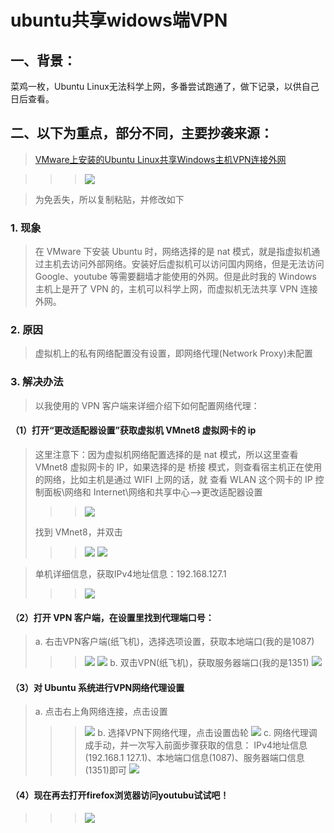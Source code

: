 # ubuntu共享widows端VPN
## 一、背景：
  菜鸡一枚，Ubuntu Linux无法科学上网，多番尝试跑通了，做下记录，以供自己日后查看。
## 二、以下为重点，部分不同，主要抄袭来源：
>[VMware上安装的Ubuntu Linux共享Windows主机VPN连接外网](https://arctee.cn/686.html)

>>>![](https://github.com/huzi0007/Network/blob/main/pictures/vpn01.png?raw=true)

>为免丢失，所以复制粘贴，并修改如下
### 1. 现象 
>在 VMware 下安装 Ubuntu 时，网络选择的是 nat 模式，就是指虚拟机通过主机去访问外部网络。安装好后虚拟机可以访问国内网络，但是无法访问 Google、youtube 等需要翻墙才能使用的外网。但是此时我的 Windows 主机上是开了 VPN 的，主机可以科学上网，而虚拟机无法共享 VPN 连接外网。
### 2. 原因
>虚拟机上的私有网络配置没有设置，即网络代理(Network Proxy)未配置
### 3. 解决办法
>以我使用的 VPN 客户端来详细介绍下如何配置网络代理：
#### （1）打开“更改适配器设置”获取虚拟机 VMnet8 虚拟网卡的 ip
>这里注意下：因为虚拟机网络配置选择的是 nat 模式，所以这里查看 VMnet8 虚拟网卡的 IP，如果选择的是 桥接 模式，则查看宿主机正在使用的网络，比如主机是通过 WIFI 上网的话，就 查看 WLAN 这个网卡的 IP
​控制面板\网络和 Internet\网络和共享中心——>更改适配器设置
>
>>>![](https://github.com/huzi0007/Network/blob/main/pictures/vpn02.png?raw=true)
>
>找到 VMnet8，并双击
>
>>>![](https://github.com/huzi0007/Network/blob/main/pictures/vpn03.png?raw=true)
>>>![](https://github.com/huzi0007/Network/blob/main/pictures/vpn04.png?raw=true)

>单机详细信息，获取IPv4地址信息：192.168.127.1
>>>![](https://github.com/huzi0007/Network/blob/main/pictures/vpn05.png?raw=true)

#### （2）打开 VPN 客户端，在设置里找到代理端口号：
>a. 右击VPN客户端(纸飞机)，选择选项设置，获取本地端口(我的是1087)
>>>![](https://github.com/huzi0007/Network/blob/main/pictures/vpn06.png?raw=true)
>>>![](https://github.com/huzi0007/Network/blob/main/pictures/vpn07.png?raw=true)
>b. 双击VPN(纸飞机)，获取服务器端口(我的是1351)
>>>![](https://github.com/huzi0007/Network/blob/main/pictures/vpn08.png?raw=true)
#### （3）对 Ubuntu 系统进行VPN网络代理设置
>a. 点击右上角网络连接，点击设置
>>>![](https://github.com/huzi0007/Network/blob/main/pictures/vpn09.png?raw=true)
>b. 选择VPN下网络代理，点击设置齿轮
>>>![](https://github.com/huzi0007/Network/blob/main/pictures/vpn10.png?raw=true)
>c. 网络代理调成手动，并一次写入前面步骤获取的信息：
>>IPv4地址信息(192.168.1
>>127.1)、本地端口信息(1087)、服务器端口信息(1351)即可
>>>![](https://github.com/huzi0007/Network/blob/main/pictures/vpn11.png?raw=true)
#### （4）现在再去打开firefox浏览器访问youtubu试试吧！
>>>![](https://github.com/huzi0007/Network/blob/main/pictures/vpn12.png?raw=true)
